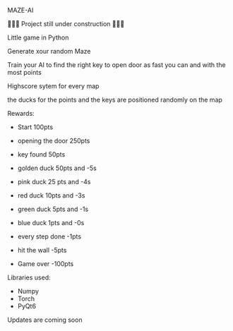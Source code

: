 MAZE-AI

🚧🚧🚧 Project still under construction 🚧🚧🚧

Little game in Python

Generate xour random Maze

Train your AI to find the right key to open door as fast you can and with the most points

Highscore sytem for every map

the ducks for the points and the keys are positioned randomly on the map

Rewards:

* Start 100pts
* opening the door 250pts
* key found 50pts
* golden duck 50pts and -5s
* pink duck 25 pts and -4s
* red duck 10pts and -3s
* green duck 5pts and -1s
* blue duck 1pts and -0s
* every step done -1pts
* hit the wall -5pts

* Game over -100pts

Libraries used: 
- Numpy
- Torch
- PyQt6

Updates are coming soon
